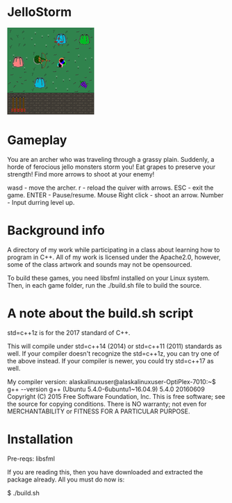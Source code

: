 # JelloStorm

![ScreenShot](https://github.com/alaskalinuxuser/Cpp_training_material/blob/master/JelloStorm/graphics/sample.png)

# Gameplay

You are an archer who was traveling through a grassy plain. Suddenly, a horde of ferocious jello monsters storm you! Eat grapes to preserve your strength! Find more arrows to shoot at your enemy!

wasd - move the archer.
r - reload the quiver with arrows.
ESC - exit the game.
ENTER - Pause/resume.
Mouse Right click - shoot an arrow.
Number - Input durring level up.


# Background info
A directory of my work while participating in a class about learning how to program in C++.
All of my work is licensed under the Apache2.0, however, some of the class artwork and sounds may not be opensourced.

To build these games, you need libsfml installed on your Linux system. Then, in each game folder, run the ./build.sh file to build the source.

# A note about the build.sh script

std=c++1z is for the 2017 standard of C++.

This will compile under std=c++14 (2014) or std=c++11 (2011) standards as well.
If your compiler doesn't recognize the std=c++1z, you can try one of the above instead.
If your compiler is newer, you could try std=c++17 as well.

My compiler version:
	alaskalinuxuser@alaskalinuxuser-OptiPlex-7010:~$ g++ --version
	g++ (Ubuntu 5.4.0-6ubuntu1~16.04.9) 5.4.0 20160609
	Copyright (C) 2015 Free Software Foundation, Inc.
	This is free software; see the source for copying conditions.  There is NO
	warranty; not even for MERCHANTABILITY or FITNESS FOR A PARTICULAR PURPOSE.

# Installation

Pre-reqs: libsfml

If you are reading this, then you have downloaded and extracted the package already. All you must do now is:

$ ./build.sh
